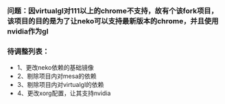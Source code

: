 ### 问题：因virtualgl对111以上的chrome不支持，故有个该fork项目，该项目的目的是为了让neko可以支持最新版本的chrome，并且使用nvidia作为gl
### 待调整列表：
- 1、更改neko依赖的基础镜像
- 2、剔除项目内对mesa的依赖
- 3、剔除项目内对virtualgl的依赖
- 4、更改xorg配置，让其支持nvidia



